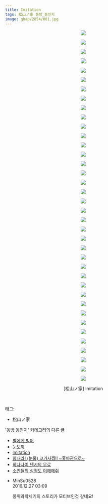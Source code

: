 ```yaml
---
title: Imitation
tags: 松山ノ家 동방_동인지
image: ghap/2854/001.jpg
---
```

<div class="article">
<p style="text-align: center; clear: none; float: none;"><img src="{{ site.nasurl }}/ghap/2854/001.jpg"/></p>
<p style="text-align: center; clear: none; float: none;"><img src="{{ site.nasurl }}/ghap/2854/002.gif"/></p>
<p style="text-align: center; clear: none; float: none;"><img src="{{ site.nasurl }}/ghap/2854/003.jpg"/></p>
<p style="text-align: center; clear: none; float: none;"><img src="{{ site.nasurl }}/ghap/2854/004.jpg"/></p>
<p style="text-align: center; clear: none; float: none;"><img src="{{ site.nasurl }}/ghap/2854/005.jpg"/></p>
<p style="text-align: center; clear: none; float: none;"><img src="{{ site.nasurl }}/ghap/2854/006.jpg"/></p>
<p style="text-align: center; clear: none; float: none;"><img src="{{ site.nasurl }}/ghap/2854/007.jpg"/></p>
<p style="text-align: center; clear: none; float: none;"><img src="{{ site.nasurl }}/ghap/2854/008.jpg"/></p>
<p style="text-align: center; clear: none; float: none;"><img src="{{ site.nasurl }}/ghap/2854/009.jpg"/></p>
<p style="text-align: center; clear: none; float: none;"><img src="{{ site.nasurl }}/ghap/2854/010.jpg"/></p>
<p style="text-align: center; clear: none; float: none;"><img src="{{ site.nasurl }}/ghap/2854/011.jpg"/></p>
<p style="text-align: center; clear: none; float: none;"><img src="{{ site.nasurl }}/ghap/2854/012.jpg"/></p>
<p style="text-align: center; clear: none; float: none;"><img src="{{ site.nasurl }}/ghap/2854/013.jpg"/></p>
<p style="text-align: center; clear: none; float: none;"><img src="{{ site.nasurl }}/ghap/2854/014.jpg"/></p>
<p style="text-align: center; clear: none; float: none;"><img src="{{ site.nasurl }}/ghap/2854/015.jpg"/></p>
<p style="text-align: center; clear: none; float: none;"><img src="{{ site.nasurl }}/ghap/2854/016.jpg"/></p>
<p style="text-align: center; clear: none; float: none;"><img src="{{ site.nasurl }}/ghap/2854/017.jpg"/></p>
<p style="text-align: center; clear: none; float: none;"><img src="{{ site.nasurl }}/ghap/2854/018.jpg"/></p>
<p style="text-align: center; clear: none; float: none;"><img src="{{ site.nasurl }}/ghap/2854/019.jpg"/></p>
<p style="text-align: center; clear: none; float: none;"><img src="{{ site.nasurl }}/ghap/2854/020.jpg"/></p>
<p style="text-align: center; clear: none; float: none;"><img src="{{ site.nasurl }}/ghap/2854/021.jpg"/></p>
<p style="text-align: center; clear: none; float: none;"><img src="{{ site.nasurl }}/ghap/2854/022.jpg"/></p>
<p style="text-align: center; clear: none; float: none;"><img src="{{ site.nasurl }}/ghap/2854/023.jpg"/></p>
<p style="text-align: center; clear: none; float: none;"><img src="{{ site.nasurl }}/ghap/2854/024.jpg"/></p>
<p style="text-align: center; clear: none; float: none;"><img src="{{ site.nasurl }}/ghap/2854/025.jpg"/></p>
<p style="text-align: center; clear: none; float: none;"><img src="{{ site.nasurl }}/ghap/2854/026.jpg"/></p>
<p style="text-align: center; clear: none; float: none;"><img src="{{ site.nasurl }}/ghap/2854/027.jpg"/></p>
<p style="text-align: center; clear: none; float: none;"><img src="{{ site.nasurl }}/ghap/2854/028.jpg"/></p>
<p style="text-align: center; clear: none; float: none;"><img src="{{ site.nasurl }}/ghap/2854/029.jpg"/></p>
<p style="text-align: center; clear: none; float: none;"><img src="{{ site.nasurl }}/ghap/2854/030.jpg"/></p>
<p style="text-align: center; clear: none; float: none;"><img src="{{ site.nasurl }}/ghap/2854/031.jpg"/></p>
<p style="text-align: center; clear: none; float: none;"><img src="{{ site.nasurl }}/ghap/2854/032.jpg"/></p>
<p style="text-align: center; clear: none; float: none;"><img src="{{ site.nasurl }}/ghap/2854/033.jpg"/></p>
<p style="text-align: center; clear: none; float: none;"><img src="{{ site.nasurl }}/ghap/2854/034.jpg"/></p>
<p style="text-align: center; clear: none; float: none;"><img src="{{ site.nasurl }}/ghap/2854/035.jpg"/></p>
<p style="text-align: center; clear: none; float: none;"><img src="{{ site.nasurl }}/ghap/2854/036.jpg"/></p>
<p style="text-align: center; clear: none; float: none;"><img src="{{ site.nasurl }}/ghap/2854/037.jpg"/></p>
<p style="text-align: center; clear: none; float: none;"><img src="{{ site.nasurl }}/ghap/2854/038.jpg"/></p>
<p style="text-align: center; clear: none; float: none;">[松山ノ家] Imitation</p>
<p><br/></p>
</div><div class="tagTrail">
<p>태그: </p>
<ul>
<li>松山ノ家</li>
</ul>
</div><div class="another">
<p>'동방 동인지' 카테고리의 다른 글</p>
<ul>
<li><a href="/2016-12-07-ghap_2856">별에게 빌어</a></li>
<li><a href="/2016-12-07-ghap_2855">눈토끼</a></li>
<li><a href="/2016-12-07-ghap_2854">Imitation</a></li>
<li><a href="/2016-12-07-ghap_2853">힘내라! (눈물) 코가사쨩!! ~홍마관으로~</a></li>
<li><a href="/2016-12-06-ghap_2852">히나나이 텐시의 무료</a></li>
<li><a href="/2016-12-06-ghap_2851">소인들의 심정도 이해해줘</a></li>
</ul>
</div><div class="cb_module cb_fluid">
<div class="cb_wrt cb_profile">
<div class="comment">
<ul>
<li class="cb_thumb_off" id="comment14877752">
<div class="cb_comment_area">
<div class="cb_info_area">
<div class="cb_section">
<span class="cb_nick_name">MinSu0528</span>
</div>
<div class="cb_section">
<span class="cb_date">2016.12.27 03:09 </span>
</div>
</div>
<div class="cb_dsc_comment">
<p class="cb_dsc">
											몽위과학세기의 스토리가 모티브인것 같네요!
										</p>
</div>
</div></li>
</ul>
</div>
</div><!-- commentList close -->
</div>